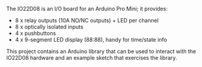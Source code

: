 
The IO22D08 is an I/O board for an Arduino Pro Mini; it provides:

- 8 x relay outputs (10A NO/NC outputs) + LED per channel
- 8 x optically isolated inputs
- 4 x pushbuttons
- 4 x 9-segment LED display (88:88), handy for time/state info

This project contains an Arduino library that can be used to interact with the
IO22D08 hardware and an example sketch that exercises the library.
